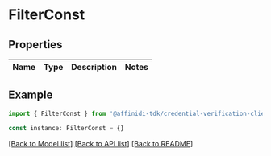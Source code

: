 # FilterConst

## Properties

| Name | Type | Description | Notes |
| ---- | ---- | ----------- | ----- |

## Example

```typescript
import { FilterConst } from '@affinidi-tdk/credential-verification-client'

const instance: FilterConst = {}
```

[[Back to Model list]](../README.md#documentation-for-models) [[Back to API list]](../README.md#documentation-for-api-endpoints) [[Back to README]](../README.md)

